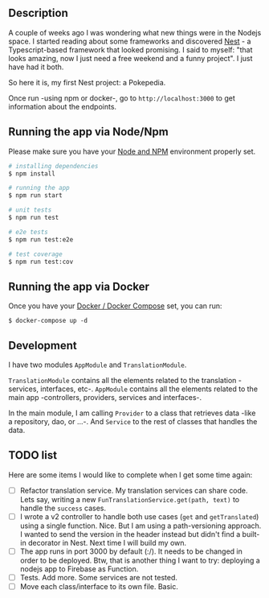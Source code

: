 ## Description

A couple of weeks ago I was wondering what new things were in the Nodejs space. I started reading about some frameworks and discovered [Nest](https://github.com/nestjs/nest) - a Typescript-based framework that looked promising. I said to myself: "that looks amazing, now I just need a free weekend and a funny project". I just have had it both.

So here it is, my first Nest project: a Pokepedia.  


Once run -using npm or docker-, go to `http://localhost:3000` to get information about the endpoints.
  
## Running the app via Node/Npm

Please make sure you have your [Node and NPM](https://www.npmjs.com/get-npm) environment properly set.


```bash
# installing dependencies
$ npm install

# running the app
$ npm run start

# unit tests
$ npm run test

# e2e tests
$ npm run test:e2e

# test coverage
$ npm run test:cov

```


## Running the app via Docker
Once you have your [Docker / Docker Compose](https://docs.docker.com/compose/install/) set, you can run:

```
$ docker-compose up -d
```

## Development
I have two modules `AppModule` and `TranslationModule`. 

`TranslationModule` contains all the elements related to the translation -services, interfaces, etc-.
`AppModule` contains all the elements related to the main app -controllers, providers, services and interfaces-.

In the main module, I am calling `Provider` to a class that retrieves data -like a repository, dao, or ...-. And `Service` to the rest of classes that handles the data.

## TODO list
Here are some items I would like to complete when I get some time again:
- [ ] Refactor translation service. My translation services can share code. Lets say, writing a new `FunTranslationService.get(path, text)` to handle the `success` cases.
- [ ] I wrote a v2 controller to handle both use cases (`get` and `getTranslated`) using a single function. Nice. But I am using a path-versioning approach. I wanted to send the version in the header instead but didn't find a built-in decorator in Nest. Next time I will build my own.
- [ ] The app runs in port 3000 by default (:/). It needs to be changed in order to be deployed. Btw, that is another thing I want to try: deploying a nodejs app to Firebase as Function.
- [ ] Tests. Add more. Some services are not tested.
- [ ] Move each class/interface to its own file. Basic.
